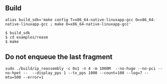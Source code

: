 
## Build

    alias build_sdk='make config T=x86_64-native-linuxapp-gcc O=x86_64-native-linuxapp-gcc ; make O=x86_64-native-linuxapp-gcc'
    
    $ build_sdk
    $ cd examples/reasm
    $ make

## Do not enqueue the last fragment

    sudo ./build/ip_reassembly -c 0x1 -n 4 -m 1000M  --no-huge --no-pci --no-hpet --  --display_pps 1 --tx_pps 1000 --count=100 --log=7 --mtu=500 --error=1
